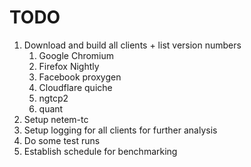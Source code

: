 # TODO

1. Download and build all clients + list version numbers
   1. Google Chromium
   2. Firefox Nightly
   3. Facebook proxygen
   4. Cloudflare quiche
   5. ngtcp2
   6. quant
2. Setup netem-tc
3. Setup logging for all clients for further analysis
4. Do some test runs
5. Establish schedule for benchmarking
